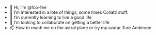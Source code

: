 - 👋 Hi, I’m @foo-fee
- 👀 I’m interested in a lote of things, some times Collatz stuff.
- 🌱 I’m currently learning to live a good life
- 💞️ I’m looking to collaborate on getting a better life
- 📫 How to reach me on the astral plane or try my avatar Ture Andersen

<!---
foo-fee/foo-fee is a ✨ special ✨ repository because its `README.md` (this file) appears on your GitHub profile.
You can click the Preview link to take a look at your changes.
--->
